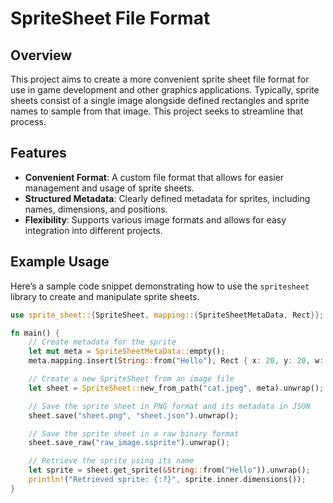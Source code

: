 # SpriteSheet File Format

## Overview
This project aims to create a more convenient sprite sheet file format for use in game development and other graphics applications. Typically, sprite sheets consist of a single image alongside defined rectangles and sprite names to sample from that image. This project seeks to streamline that process.

## Features
- **Convenient Format**: A custom file format that allows for easier management and usage of sprite sheets.
- **Structured Metadata**: Clearly defined metadata for sprites, including names, dimensions, and positions.
- **Flexibility**: Supports various image formats and allows for easy integration into different projects.

## Example Usage

Here’s a sample code snippet demonstrating how to use the `spritesheet` library to create and manipulate sprite sheets.
```Rust
use sprite_sheet::{SpriteSheet, mapping::{SpriteSheetMetaData, Rect}};

fn main() {
    // Create metadata for the sprite
    let mut meta = SpriteSheetMetaData::empty();
    meta.mapping.insert(String::from("Hello"), Rect { x: 20, y: 20, w: 40, h: 60 });

    // Create a new SpriteSheet from an image file
    let sheet = SpriteSheet::new_from_path("cat.jpeg", meta).unwrap();

    // Save the sprite sheet in PNG format and its metadata in JSON
    sheet.save("sheet.png", "sheet.json").unwrap();

    // Save the sprite sheet in a raw binary format
    sheet.save_raw("raw_image.ssprite").unwrap();

    // Retrieve the sprite using its name
    let sprite = sheet.get_sprite(&String::from("Hello")).unwrap();
    println!("Retrieved sprite: {:?}", sprite.inner.dimensions());
}

```
